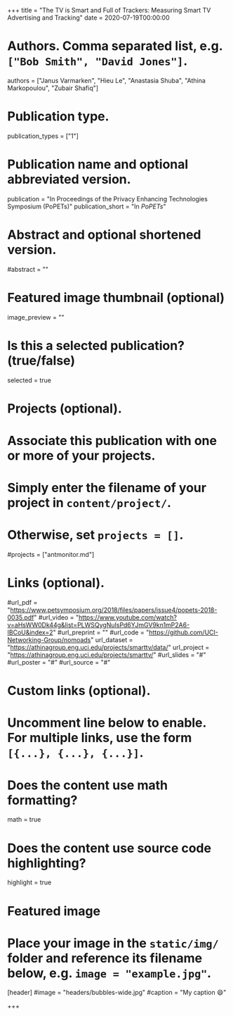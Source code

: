 +++
title = "The TV is Smart and Full of Trackers: Measuring Smart TV Advertising and Tracking"
date = 2020-07-19T00:00:00

# Authors. Comma separated list, e.g. `["Bob Smith", "David Jones"]`.
authors = ["Janus Varmarken", "Hieu Le", "Anastasia Shuba", "Athina Markopoulou", "Zubair Shafiq"]

# Publication type.
publication_types = ["1"]

# Publication name and optional abbreviated version.
publication = "In Proceedings of the Privacy Enhancing Technologies Symposium (PoPETs)"
publication_short = "In *PoPETs*"

# Abstract and optional shortened version.
#abstract = ""

# Featured image thumbnail (optional)
image_preview = ""

# Is this a selected publication? (true/false)
selected = true

# Projects (optional).
#   Associate this publication with one or more of your projects.
#   Simply enter the filename of your project in `content/project/`.
#   Otherwise, set `projects = []`.
#projects = ["antmonitor.md"]

# Links (optional).
#url_pdf = "https://www.petsymposium.org/2018/files/papers/issue4/popets-2018-0035.pdf"
#url_video = "https://www.youtube.com/watch?v=aHsWW0Dk44g&list=PLWSQygNuIsPd6YJmGV9kn1mP2A6-IBCoU&index=2"
#url_preprint = ""
#url_code = "https://github.com/UCI-Networking-Group/nomoads"
url_dataset = "https://athinagroup.eng.uci.edu/projects/smarttv/data/"
url_project = "https://athinagroup.eng.uci.edu/projects/smarttv/"
#url_slides = "#"
#url_poster = "#"
#url_source = "#"

# Custom links (optional).
#   Uncomment line below to enable. For multiple links, use the form `[{...}, {...}, {...}]`.

# Does the content use math formatting?
math = true

# Does the content use source code highlighting?
highlight = true

# Featured image
# Place your image in the `static/img/` folder and reference its filename below, e.g. `image = "example.jpg"`.
[header]
#image = "headers/bubbles-wide.jpg"
#caption = "My caption :smile:"

+++
